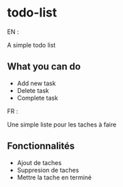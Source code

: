 # todo-list

EN :

A simple todo list

## What you can do
- Add new task
- Delete task
- Complete task


FR :

Une simple liste pour les taches à faire

## Fonctionnalités
- Ajout de taches
- Suppresion de taches
- Mettre la tache en terminé


